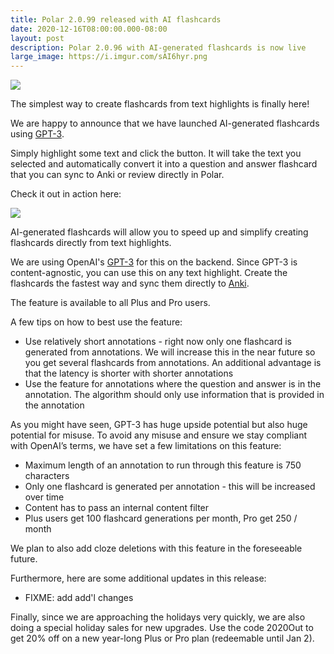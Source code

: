 ```yaml
---
title: Polar 2.0.99 released with AI flashcards
date: 2020-12-16T08:00:00.000-08:00
layout: post
description: Polar 2.0.96 with AI-generated flashcards is now live 
large_image: https://i.imgur.com/sAI6hyr.png
---
```


<img class="img-fluid" src="https://i.imgur.com/sAI6hyr.png">

The simplest way to create flashcards from text highlights is finally here!

We are happy to announce that we have launched AI-generated flashcards using <a href="https://en.wikipedia.org/wiki/GPT-3">GPT-3</a>. 

Simply highlight some text and click the button. It will take the text you selected and automatically convert it into a question and answer flashcard that you can sync to Anki or review directly in Polar.

Check it out in action here:

<img class="img-fluid" src="https://i.imgur.com/wZxpMyg.gif">

AI-generated flashcards will allow you to speed up and simplify creating flashcards directly from text highlights.

We are using OpenAI's <a href="https://en.wikipedia.org/wiki/GPT-3">GPT-3</a> for this on the backend. Since GPT-3 is content-agnostic, you can use this on any text highlight. Create the flashcards the fastest way and sync them directly to <a href="https://ankiweb.net/about">Anki</a>.

The feature is available to all Plus and Pro users.

A few tips on how to best use the feature:
- Use relatively short annotations - right now only one flashcard is generated from annotations. We will increase this in the near future so you get several flashcards from annotations. An additional advantage is that the latency is shorter with shorter annotations
- Use the feature for annotations where the question and answer is in the annotation. The algorithm should only use information that is provided in the annotation

As you might have seen, GPT-3 has huge upside potential but also huge potential for misuse. To avoid any misuse and ensure we stay compliant with OpenAI’s terms, we have set a few limitations on this feature:
- Maximum length of an annotation to run through this feature is 750 characters
- Only one flashcard is generated per annotation - this will be increased over time
- Content has to pass an internal content filter
- Plus users get 100 flashcard generations per month, Pro get 250 / month

We plan to also add cloze deletions with this feature in the foreseeable future.

Furthermore, here are some additional updates in this release:
- FIXME: add add'l changes

Finally, since we are approaching the holidays very quickly, we are also doing a special holiday sales for new upgrades. Use the code 2020Out to get 20% off on a new year-long Plus or Pro plan (redeemable until Jan 2).
